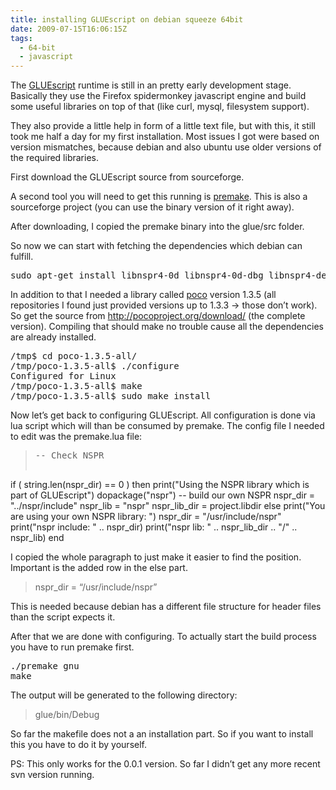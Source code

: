 ```yaml
---
title: installing GLUEscript on debian squeeze 64bit
date: 2009-07-15T16:06:15Z
tags:
  - 64-bit
  - javascript
---
```

The [GLUEscript](https://sourceforge.net/projects/gluescript/) runtime is still in an pretty early development stage. Basically they use the Firefox spidermonkey javascript engine and build some useful libraries on top of that (like curl, mysql, filesystem support).

They also provide a little help in form of a little text file, but with this, it still took me half a day for my first installation. Most issues I got were based on version mismatches, because debian and also ubuntu use older versions of the required libraries.

First download the GLUEscript source from sourceforge.

A second tool you will need to get this running is [premake](http://premake.sourceforge.net/). This is also a sourceforge project (you can use the binary version of it right away).

After downloading, I copied the premake binary into the glue/src folder.

So now we can start with fetching the dependencies which debian can fulfill.

<pre class='prettyprint lang-shell'>sudo apt-get install libnspr4-0d libnspr4-0d-dbg libnspr4-dev libcurl4-openssl-dev libwxgtk2.8-dev libssl-dev libiodbc2-dev libmysql++-dev
</pre>

In addition to that I needed a library called [poco](http://pocoproject.org/) version 1.3.5 (all repositories I found just provided versions up to 1.3.3 -> those don’t work). So get the source from <http://pocoproject.org/download/> (the complete version). Compiling that should make no trouble cause all the dependencies are already installed.

<pre class='prettyprint lang-shell'>/tmp$ cd poco-1.3.5-all/
/tmp/poco-1.3.5-all$ ./configure
Configured for Linux
/tmp/poco-1.3.5-all$ make
/tmp/poco-1.3.5-all$ sudo make install
</pre>

Now let’s get back to configuring GLUEscript. All configuration is done via lua script which will than be consumed by premake. The config file I needed to edit was the premake.lua file:

> <pre>-- Check NSPR
if ( string.len(nspr_dir) == 0 ) then
  print("Using the NSPR library which is part of GLUEscript")
  dopackage("nspr") -- build our own NSPR
  nspr_dir = "../nspr/include"
  nspr_lib = "nspr"
  nspr_lib_dir = project.libdir
else
  print("You are using your own NSPR library: ")
  nspr_dir = "/usr/include/nspr"
  print("nspr include: " .. nspr_dir)
  print("nspr lib: " .. nspr_lib_dir .. "/" .. nspr_lib)
end
</pre>

I copied the whole paragraph to just make it easier to find the position. Important is the added row in the else part.

> nspr_dir = “/usr/include/nspr”

This is needed because debian has a different file structure for header files than the script expects it.

After that we are done with configuring. To actually start the build process you have to run premake first.

<pre class='prettyprint lang-shell'>./premake gnu
make
</pre>

The output will be generated to the following directory:

> glue/bin/Debug

So far the makefile does not a an installation part. So if you want to install this you have to do it by yourself.

PS: This only works for the 0.0.1 version. So far I didn’t get any more recent svn version running.
